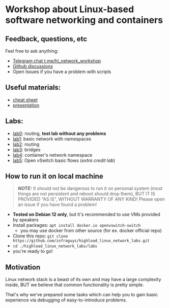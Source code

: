 # Workshop about Linux-based software networking and containers

## Feedback, questions, etc

Feel free to ask anything:
- [Telegram chat t.me/hl_network_workshop](https://t.me/hl_network_workshop)
- [Github discussions](https://github.com/infraguys/highload_linux_network_labs/discussions)
- Open Issues if you have a problem with scripts

## Useful materials:
- [cheat sheet](https://drive.google.com/file/d/1KWh59k-xF1CgCqZO7HjuYqrf-B9-rco-/view?usp=sharing)
- [presentation](https://drive.google.com/file/d/1BfbjA_RuW7dn45HW3b7GYfSe9tbeq1nD/view?usp=sharing)

## Labs:
- [lab0](./labs/lab0_test.sh): routing, **test lab without any problems**
- [lab1](./labs/lab1.sh): basic network with namespaces
- [lab2](./labs/lab2.sh): routing
- [lab3](./labs/lab3.sh): bridges
- [lab4](./labs/lab4.sh): container's network namespace
- [lab5](./labs/lab5.sh): Open vSwitch basic flows (*extra credit lab*)

## How to run it on local machine

> **_NOTE:_**  It should not be dangerous to run it on personal system (most things are not persistent and reboot should drop them),
> BUT IT IS PROVIDED “AS IS”, WITHOUT WARRANTY OF ANY KIND! Please open an issue if you have found a problem!

- **Tested on Debian 12 only**, but it's recommended to use VMs provided by speakers
- Install packages: `apt install docker.io openvswitch-switch`
  - you may use docker from other source (for ex. docker official repo)
- Clone this repo: `git clone https://github.com/infraguys/highload_linux_network_labs.git`
- `cd ./highload_linux_network_labs/labs`
- you're ready to go!


## Motivation

Linux network stack is a beast of its own and may have a large complexity inside,
BUT we believe that common functionality is pretty simple.

That's why we've prepared some tasks which can help you to gain basic experience
via debugging of easy-to-introduce problems.

